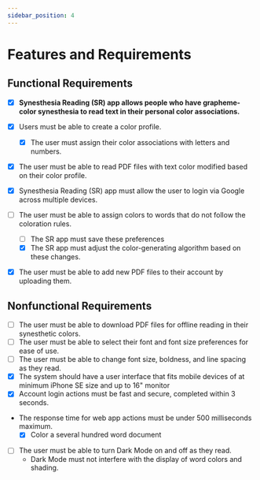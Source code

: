 ```yaml
---
sidebar_position: 4
---
```


# Features and Requirements
## Functional Requirements
- [x] **Synesthesia Reading (SR) app allows people who have grapheme-color synesthesia to read text in their personal color associations.**
- [x] Users must be able to create a color profile.
  - [x] The user must assign their color associations with letters and numbers.
- [x] The user must be able to read PDF files with text color modified based on their color profile.


- [x] Synesthesia Reading (SR) app must allow the user to login via Google across multiple devices.
- [ ] The user must be able to assign colors to words that do not follow the coloration rules.
   - [ ] The SR app must save these preferences
  - [x] The SR app must adjust the color-generating algorithm based on these changes.
- [x] The user must be able to add new PDF files to their account by uploading them.



## Nonfunctional Requirements
- [ ] The user must be able to download PDF files for offline reading in their synesthetic colors.
- [ ] The user must be able to select their font and font size preferences for ease of use.
- [ ] The user must be able to change font size, boldness, and line spacing as they read.
- [x] The system should have a user interface that fits mobile devices of at minimum iPhone SE size and up to 16" monitor
- [x] Account login actions must be fast and secure, completed within 3 seconds.
- The response time for web app actions  must be under 500 milliseconds maximum.
   - [x] Color a several hundred word document
- [ ] The user must be able to turn Dark Mode on and off as they read.
   - Dark Mode must not interfere with the display of word colors and shading.

